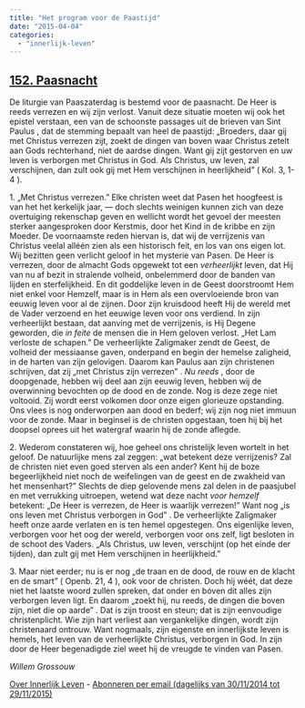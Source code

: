 ```yaml
---
title: "Het program voor de Paastijd"
date: "2015-04-04"
categories: 
  - "innerlijk-leven"
---
```


## [152\. Paasnacht](http://ift.tt/1HtRVrC)

De liturgie van Paaszaterdag is bestemd voor de paasnacht. De Heer is reeds verrezen en wij zijn verlost. Vanuit deze situatie moeten wij ook het epistel verstaan, een van de schoonste passages uit de brieven van Sint Paulus , dat de stemming bepaalt van heel de paastijd: „Broeders, daar gij met Christus verrezen zijt, zoekt de dingen van boven waar Christus zetelt aan Gods rechterhand, niet de aardse dingen. Want gij zijt gestorven en uw leven is verborgen met Christus in God. Als Christus, uw leven, zal verschijnen, dan zult ook gij met Hem verschijnen in heerlijkheid” ( Kol. 3, 1-4 ).

1\. „Met Christus verrezen.” Elke christen weet dat Pasen het hoogfeest is van het het kerkelijk jaar, — doch slechts weinigen kunnen zich van deze overtuiging rekenschap geven en wellicht wordt het gevoel der meesten sterker aangesproken door Kerstmis, door het Kind in de kribbe en zijn Moeder. De voornaamste reden hiervan is, dat wij de verrijzenis van Christus veelal alléén zien als een historisch feit, en los van ons eigen lot. Wij bezitten geen verlicht geloof in het mysterie van Pasen. De Heer is verrezen, door de almacht Gods opgewekt tot een _verheerlijkt_ leven, dat Hij van nu af bezit in stralende volheid, onbelemmerd door de banden van lijden en sterfelijkheid. En dit goddelijke leven in de Geest doorstroomt Hem niet enkel voor Hemzelf, maar is in Hem als een overvloeiende bron van eeuwig leven voor al de zijnen. Door zijn kruisdood heeft Hij de wereld met de Vader verzoend en het eeuwige leven voor ons verdiend. In zijn verheerlijkt bestaan, dat aanving met de verrijzenis, is Hij Degene geworden, die _in feite_ de mensen die in Hem geloven verlost. „Het Lam verloste de schapen.” De verheerlijkte Zaligmaker zendt de Geest, de volheid der messiaanse gaven, onderpand en begin der hemelse zaligheid, in de harten van zijn gelovigen. Daarom kan Paulus aan zijn christenen schrijven, dat zij „met Christus zijn verrezen” . _Nu reeds_ , door de doopgenade, hebben wij deel aan zijn eeuwig leven, hebben wij de overwinning bevochten op de dood en de zonde. Nog is deze zege niet voltooid. Zij wordt eerst volkomen door onze eigen glorieuze opstanding. Ons vlees is nog onderworpen aan dood en bederf; wij zijn nog niet immuun voor de zonde. Maar in beginsel is de christen opgestaan, toen hij bij het doopsel oprees uit het watergraf waarin hij de zonde aflegde.

2\. Wederom constateren wij, hoe geheel ons christelijk leven wortelt in het geloof. De natuurlijke mens zal zeggen: „wat betekent deze verrijzenis? Zal de christen niet even goed sterven als een ander? Kent hij de boze begeerlijkheid niet noch de weifelingen van de geest en de zwakheid van het mensenhart?” Slechts de diep gelovende mens zal delen in de paasjubel en met verrukking uitroepen, wetend wat deze nacht _voor hemzelf_ betekent: „De Heer is verrezen, de Heer is waarlijk verrezen!” Want nog „is ons leven met Christus verborgen in God” . De verheerlijkte Zaligmaker heeft onze aarde verlaten en is ten hemel opgestegen. Ons eigenlijke leven, verborgen voor het oog der wereld, verborgen voor ons zelf, ligt besloten in de schoot des Vaders. „Als Christus, uw leven, verschijnt (op het einde der tijden), dan zult gij met Hem verschijnen in heerlijkheid.”

3\. Maar niet eerder; nu is er nog „de traan en de dood, de rouw en de klacht en de smart” ( Openb. 21, 4 ), ook voor de christen. Doch hij wéét, dat deze niet het laatste woord zullen spreken, dat onder en bóven dit alles zijn verborgen leven ligt. En daarom „zoekt hij, nu reeds, de dingen die boven zijn, niet die op aarde” . Dat is zijn troost en steun; dat is zijn eenvoudige christenplicht. Wie zijn hart verliest aan vergankelijke dingen, wordt zijn christenaard ontrouw. Want nogmaals, zijn eigenste en innerlijkste leven is hemels, het leven van de verheerlijkte Christus, verborgen in God. In zijn door de Heer begenadigde ziel weet hij de vreugde te vinden van Pasen.

_Willem Grossouw_

[Over Innerlijk Leven](http://ift.tt/1y6X5mY) - [Abonneren per email (dagelijks van 30/11/2014 tot 29/11/2015)](http://eepurl.com/9P3DT)
